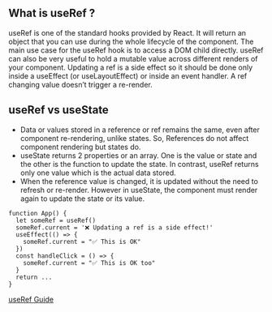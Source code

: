 ## What is useRef ?

useRef is one of the standard hooks provided by React. It will return an object that you can use during the whole lifecycle of the component.
The main use case for the useRef hook is to access a DOM child directly.
useRef can also be very useful to hold a mutable value across different renders of your component.
Updating a ref is a side effect so it should be done only inside a useEffect (or useLayoutEffect) or inside an event handler.
A ref changing value doesn’t trigger a re-render.

## useRef vs useState

- Data or values stored in a reference or ref remains the same, even after component re-rendering, unlike states. So, References do not affect component rendering but states do.
- useState returns 2 properties or an array. One is the value or state and the other is the function to update the state. In contrast, useRef returns only one value which is the actual data stored.
- When the reference value is changed, it is updated without the need to refresh or re-render. However in useState, the component must render again to update the state or its value.

```
function App() {
  let someRef = useRef()
  someRef.current = '❌ Updating a ref is a side effect!'
  useEffect(() => {
    someRef.current = "✅ This is OK"
  })
  const handleClick = () => {
    someRef.current = "✅ This is OK too"
  }
  return ...
}
```

[useRef Guide](https://blog.logrocket.com/usestate-vs-useref/)
